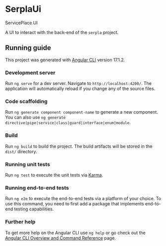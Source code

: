 # SerplaUi
ServicePlace UI

A UI to interact with the back-end of the `serpla` project. 

## Running guide
This project was generated with [Angular CLI](https://github.com/angular/angular-cli) version 17.1.2.
### Development server
Run `ng serve` for a dev server. Navigate to `http://localhost:4200/`. The application will automatically reload if you change any of the source files.
### Code scaffolding
Run `ng generate component component-name` to generate a new component. You can also use `ng generate directive|pipe|service|class|guard|interface|enum|module`.
### Build
Run `ng build` to build the project. The build artifacts will be stored in the `dist/` directory.
### Running unit tests
Run `ng test` to execute the unit tests via [Karma](https://karma-runner.github.io).
### Running end-to-end tests
Run `ng e2e` to execute the end-to-end tests via a platform of your choice. To use this command, you need to first add a package that implements end-to-end testing capabilities.
### Further help
To get more help on the Angular CLI use `ng help` or go check out the [Angular CLI Overview and Command Reference](https://angular.io/cli) page.
